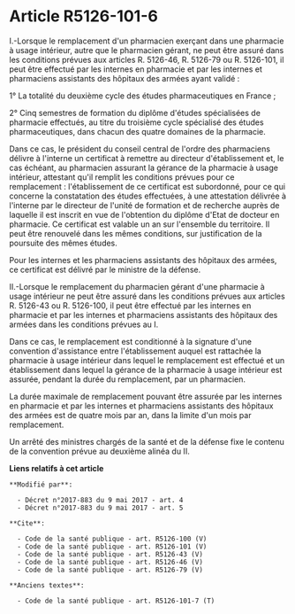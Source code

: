 # Article R5126-101-6

I.-Lorsque le remplacement d'un pharmacien exerçant dans une pharmacie à usage intérieur, autre que le pharmacien gérant, ne
peut être assuré dans les conditions prévues aux articles R. 5126-46, R. 5126-79 ou R. 5126-101, il peut être effectué par
les internes en pharmacie et par les internes et pharmaciens assistants des hôpitaux des armées ayant validé : 

1° La totalité du deuxième cycle des études pharmaceutiques en France ; 

2° Cinq semestres de formation du diplôme d'études spécialisées de pharmacie effectués, au titre du troisième cycle
spécialisé des études pharmaceutiques, dans chacun des quatre domaines de la pharmacie. 

Dans ce cas, le président du conseil central de l'ordre des pharmaciens délivre à l'interne un certificat à remettre au
directeur d'établissement et, le cas échéant, au pharmacien assurant la gérance de la pharmacie à usage intérieur, attestant
qu'il remplit les conditions prévues pour ce remplacement : l'établissement de ce certificat est subordonné, pour ce qui
concerne la constatation des études effectuées, à une attestation délivrée à l'interne par le directeur de l'unité de
formation et de recherche auprès de laquelle il est inscrit en vue de l'obtention du diplôme d'Etat de docteur en pharmacie.
Ce certificat est valable un an sur l'ensemble du territoire. Il peut être renouvelé dans les mêmes conditions, sur
justification de la poursuite des mêmes études. 

Pour les internes et les pharmaciens assistants des hôpitaux des armées, ce certificat est délivré par le ministre de la
défense. 

II.-Lorsque le remplacement du pharmacien gérant d'une pharmacie à usage intérieur ne peut être assuré dans les conditions
prévues aux articles R. 5126-43 ou R. 5126-100, il peut être effectué par les internes en pharmacie et par les internes et
pharmaciens assistants des hôpitaux des armées dans les conditions prévues au I. 

Dans ce cas, le remplacement est conditionné à la signature d'une convention d'assistance entre l'établissement auquel est
rattachée la pharmacie à usage intérieur dans lequel le remplacement est effectué et un établissement dans lequel la gérance
de la pharmacie à usage intérieur est assurée, pendant la durée du remplacement, par un pharmacien. 

La durée maximale de remplacement pouvant être assurée par les internes en pharmacie et par les internes et pharmaciens
assistants des hôpitaux des armées est de quatre mois par an, dans la limite d'un mois par remplacement. 

Un arrêté des ministres chargés de la santé et de la défense fixe le contenu de la convention prévue au deuxième alinéa du
II.

**Liens relatifs à cet article**

	**Modifié par**:

	  - Décret n°2017-883 du 9 mai 2017 - art. 4
	  - Décret n°2017-883 du 9 mai 2017 - art. 5

	**Cite**:

	  - Code de la santé publique - art. R5126-100 (V)
	  - Code de la santé publique - art. R5126-101 (V)
	  - Code de la santé publique - art. R5126-43 (V)
	  - Code de la santé publique - art. R5126-46 (V)
	  - Code de la santé publique - art. R5126-79 (V)

	**Anciens textes**:

	  - Code de la santé publique - art. R5126-101-7 (T)
